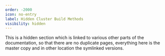 ```yaml
---
order: -2000
icon: no-entry
label: Hidden Cluster Build Methods
visibility: hidden
---
```


This is a hidden section which is linked to various other parts of the documentation, so that there are no duplicate pages, everything here is the master copy and in other location the symlinked versions.


